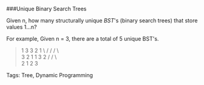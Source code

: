 ###Unique Binary Search Trees

Given n, how many structurally unique *BST*'s (binary search trees) that store values 1...n?

For example,
Given n = 3, there are a total of 5 unique BST's.

>   1         3     3      2      1
>    \       /     /      / \      \
>     3     2     1      1   3      2
>    /     /       \                 \
>   2     1         2                 3 

Tags: Tree, Dynamic Programming